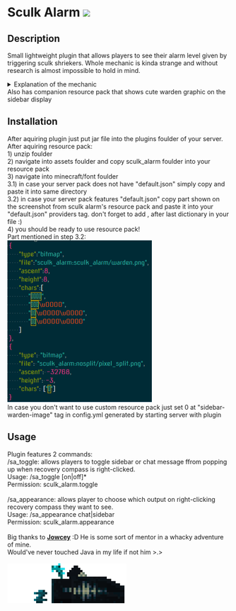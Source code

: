 <h1> Sculk Alarm <a href="https://www.spigotmc.org/resources/sculk-alarm.105822/"><img src="http://badge.henrya.org/spigotbukkit/downloads?spigot=105822&color=0a4650"></a></h1>
<h2> Description </h2>

Small lightweight plugin that allows players to see their alarm level given by triggering sculk shriekers.
Whole mechanic is kinda strange and without research is almost impossible to hold in mind.
<details> 
  <summary>Explanation of the mechanic</summary>
On player there is a tag that has both level and time for current "warning level"
After trigger of a shrieker timer resets t0 10 minutes. After this timer runs out level of alarm decreases by 1 and new timer for 600 seconds is set up.
Timer and Level DO NOT reset upon playe deatha and not coordinated to player almost at
all(small difference in adio queue is too subtle for player to notice without listening carefully)
</details>
Also has companion resource pack that shows cute warden graphic on the sidebar display
<h2> Installation </h2>
After aquiring plugin just put jar file into the plugins foulder of your server.
After aquiring resource pack:
<br>1) unzip foulder
<br>2) navigate into assets foulder and copy sculk_alarm foulder into your resource pack
<br>3) navigate into minecraft/font foulder
<br>3.1) in case your server pack does not have "default.json" simply copy and paste it into same directory
<br>3.2) in case your server pack features "default.json" copy part shown on the screenshot from sculk alarm's resource pack and paste it into your "default.json" providers tag. don't forget to add , after last dictionary in your file :)
<br>4) you should be ready to use resource pack!
<br>Part mentioned in step 3.2:<br>
 <img src="image_2022-10-17_222806695.png">
<br>In case you don't want to use custom resource pack just set 0 at "sidebar-warden-image" tag in config.yml generated by starting server with plugin
<h2> Usage </h2>
Plugin features 2 commands:<br>
/sa_toggle: allows players to toggle sidebar or chat message ffrom popping up when recovery compass is right-clicked.<br>
    Usage: /sa_toggle [on|off]*<br>
    Permission: sculk_alarm.toggle<br><br>
/sa_appearance: allows player to choose which output on right-clicking recovery compass they want to see.<br>
    Usage: /sa_appearance chat|sidebar<br>
    Permission: sculk_alarm.appearance<br>
<br>
Big thanks to <a href="https://www.spigotmc.org/members/jowcey.87423/"><b>Jowcey</b></a> :D He is some sort of mentor in a whacky adventure of mine.<br>
Would've never touched Java in my life if not him >.>
<br><br><img src="warden.gif">

 
